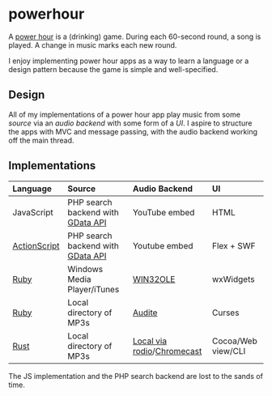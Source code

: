# powerhour

A [power hour](https://en.wikipedia.org/wiki/Power_hour) is a (drinking) game.
During each 60-second round, a song is played. A change in music marks each new
round.

I enjoy implementing power hour apps as a way to learn a language or a design
pattern because the game is simple and well-specified.

## Design

All of my implementations of a power hour app play music from some _source_ via
an _audio backend_ with some form of a _UI_. I aspire to structure the apps with
MVC and message passing, with the audio backend working off the main thread.

## Implementations

| Language                                     | Source                                                                                  | Audio Backend                                                                                                                 | UI                 |
| :------------------------------------------- | :-------------------------------------------------------------------------------------- | :---------------------------------------------------------------------------------------------------------------------------- | :----------------- |
| JavaScript                                   | PHP search backend with [GData API](https://developers.google.com/gdata/docs/directory) | YouTube embed                                                                                                                 | HTML               |
| [ActionScript](/as-powerhour)                | PHP search backend with [GData API](https://developers.google.com/gdata/docs/directory) | Youtube embed                                                                                                                 | Flex + SWF         |
| [Ruby](/WINning-power-hour)                  | Windows Media Player/iTunes                                                             | [WIN32OLE](https://ruby-doc.org/stdlib-1.8.7/libdoc/win32ole/rdoc/WIN32OLE.html)                                              | wxWidgets          |
| [Ruby](/pwrhr)                               | Local directory of MP3s                                                                 | [Audite](https://github.com/georgi/audite)                                                                                    | Curses             |
| [Rust](https://github.com/lopopolo/punchtop) | Local directory of MP3s                                                                 | [Local via rodio](https://docs.rs/rodio/0.8.1/rodio/)/[Chromecast](https://github.com/lopopolo/punchtop/tree/master/src/cast) | Cocoa/Web view/CLI |

The JS implementation and the PHP search backend are lost to the sands of time.
